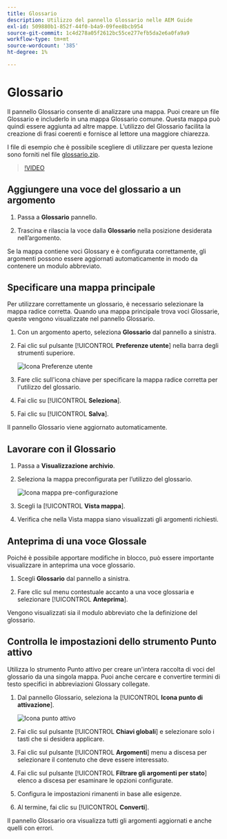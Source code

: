 ```yaml
---
title: Glossario
description: Utilizzo del pannello Glossario nelle AEM Guide
exl-id: 509880b1-852f-44f0-b4a9-09fee8bcb954
source-git-commit: 1c4d278a05f2612bc55ce277efb5da2e6a0fa9a9
workflow-type: tm+mt
source-wordcount: '385'
ht-degree: 1%

---
```


# Glossario

Il pannello Glossario consente di analizzare una mappa. Puoi creare un file Glossario e includerlo in una mappa Glossario comune. Questa mappa può quindi essere aggiunta ad altre mappe. L’utilizzo del Glossario facilita la creazione di frasi coerenti e fornisce al lettore una maggiore chiarezza.

I file di esempio che è possibile scegliere di utilizzare per questa lezione sono forniti nel file [glossario.zip](assets/glossary.zip).

>[!VIDEO](https://video.tv.adobe.com/v/342765?quality=12&learn=on)

## Aggiungere una voce del glossario a un argomento

1. Passa a **Glossario** pannello.

2. Trascina e rilascia la voce dalla **Glossario** nella posizione desiderata nell’argomento.

Se la mappa contiene voci Glossary e è configurata correttamente, gli argomenti possono essere aggiornati automaticamente in modo da contenere un modulo abbreviato.

## Specificare una mappa principale

Per utilizzare correttamente un glossario, è necessario selezionare la mappa radice corretta. Quando una mappa principale trova voci Glossarie, queste vengono visualizzate nel pannello Glossario.

1. Con un argomento aperto, seleziona **Glossario** dal pannello a sinistra.

2. Fai clic sul pulsante [!UICONTROL **Preferenze utente**] nella barra degli strumenti superiore.

   ![Icona Preferenze utente](images/reuse/user-prefs-icon.png)

3. Fare clic sull&#39;icona chiave per specificare la mappa radice corretta per l&#39;utilizzo del glossario.

4. Fai clic su [!UICONTROL **Seleziona**].

5. Fai clic su [!UICONTROL **Salva**].

Il pannello Glossario viene aggiornato automaticamente.

## Lavorare con il Glossario

1. Passa a **Visualizzazione archivio**.

2. Seleziona la mappa preconfigurata per l’utilizzo del glossario.

   ![Icona mappa pre-configurazione](images/lesson-10/preconfig-map.png)

3. Scegli la [!UICONTROL **Vista mappa**].

4. Verifica che nella Vista mappa siano visualizzati gli argomenti richiesti.

## Anteprima di una voce Glossale

Poiché è possibile apportare modifiche in blocco, può essere importante visualizzare in anteprima una voce glossario.

1. Scegli **Glossario** dal pannello a sinistra.

2. Fare clic sul menu contestuale accanto a una voce glossaria e selezionare [!UICONTROL **Anteprima**].

Vengono visualizzati sia il modulo abbreviato che la definizione del glossario.

## Controlla le impostazioni dello strumento Punto attivo

Utilizza lo strumento Punto attivo per creare un&#39;intera raccolta di voci del glossario da una singola mappa. Puoi anche cercare e convertire termini di testo specifici in abbreviazioni Glossary collegate.

1. Dal pannello Glossario, seleziona la [!UICONTROL **Icona punto di attivazione**].

   ![Icona punto attivo](images/lesson-10/hotspot-icon.png)

2. Fai clic sul pulsante [!UICONTROL **Chiavi globali**] e selezionare solo i tasti che si desidera applicare.

3. Fai clic sul pulsante [!UICONTROL **Argomenti**] menu a discesa per selezionare il contenuto che deve essere interessato.

4. Fai clic sul pulsante [!UICONTROL **Filtrare gli argomenti per stato**] elenco a discesa per esaminare le opzioni configurate.

5. Configura le impostazioni rimanenti in base alle esigenze.

6. Al termine, fai clic su [!UICONTROL **Converti**].

Il pannello Glossario ora visualizza tutti gli argomenti aggiornati e anche quelli con errori.
